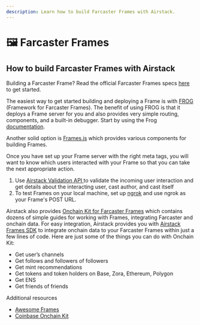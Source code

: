 ```yaml
---
description: Learn how to build Farcaster Frames with Airstack.
---
```


# 🖼️ Farcaster Frames

## How to build Farcaster Frames with Airstack

Building a Farcaster Frame? Read the official Farcaster Frames specs [here](https://www.notion.so/4bd47fe97dc74a42a48d3a234636d8c5?pvs=21) to get started.

The easiest way to get started building and deploying a Frame is with [FROG](https://www.paradigm.xyz/2024/02/frames) (Framework for Farcaster Frames). The benefit of using FROG is that it deploys a Frame server for you and also provides very simple routing, components, and a built-in debugger. Start by using the Frog [documentation](https://frog.fm/getting-started).

Another solid option is [Frames.js](https://framesjs.org/) which provides various components for building Frames.

Once you have set up your Frame server with the right meta tags, you will want to know which users interacted with your Frame so that you can take the next appropriate action.

1. Use [Airstack Validation API ](https://github.com/Airstack-xyz/airstack-frames-sdk?tab=readme-ov-file#validateframesmessage)to validate the incoming user interaction and get details about the interacting user, cast author, and cast itself
2. To test Frames on your local machine, set up [ngrok](https://ngrok.com/download) and use ngrok as your Frame's POST URL.

Airstack also provides [Onchain Kit for Farcaster Frames](https://docs.airstack.xyz/airstack-docs-and-faqs/guides/farcaster/airstack-onchain-kit-for-farcaster-frames) which contains dozens of simple guides for working with Frames, integrating Farcaster and onchain data. For easy integration, Airstack provides you with [Airstack Frames SDK](https://github.com/Airstack-xyz/airstack-frames-sdk) to integrate onchain data to your Farcaster Frames within just a few lines of code. Here are just some of the things you can do with Onchain Kit:

* Get user’s channels
* Get follows and followers of followers
* Get mint recommendations
* Get tokens and token holders on Base, Zora, Ethereum, Polygon
* Get ENS
* Get friends of friends

Additional resources

* [Awesome Frames](https://github.com/davidfurlong/awesome-frames)
* [Coinbase Onchain Kit](https://onchainkit.xyz/)

